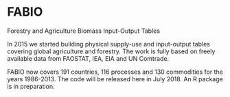# FABIO
Forestry and Agriculture Biomass Input-Output Tables

In 2015 we started building physical supply-use and input-output tables covering global agriculture and forestry. The work is fully based on freely available data from FAOSTAT, IEA, EIA and UN Comtrade.

FABIO now covers 191 countries, 116 processes and 130 commodities for the years 1986-2013. The code will be released here in July 2018. An R package is in preparation.
